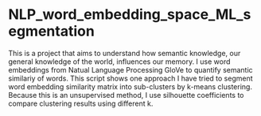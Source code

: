 # NLP_word_embedding_space_ML_segmentation
This is a project that aims to understand how semantic knowledge, our general knowledge of the world, influences our memory. I use word embeddings from Natual Language Processing GloVe to quantify semantic similariy of words. This script shows one approach I have tried to segment word embedding similarity matrix into sub-clusters by k-means clustering. Because this is an unsupervised method, I use silhouette coefficients to compare clustering results using different k.
